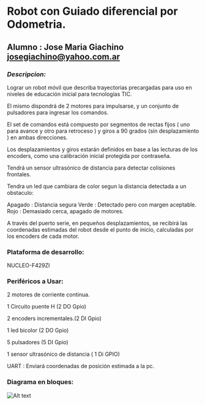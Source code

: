 # Robot con Guiado diferencial por Odometria.
## Alumno : Jose Maria Giachino        josegiachino@yahoo.com.ar
### *Descripcion:*

Lograr un robot móvil que describa trayectorias precargadas para uso en niveles de educación inicial para tecnologías TIC. 

El mismo dispondrá de 2 motores para impulsarse, y un conjunto de pulsadores para ingresar los comandos. 

El set de comandos está compuesto por segmentos de rectas fijos ( uno para avance y otro para retroceso ) y giros a 90 grados (sin desplazamiento ) en ambas direcciones.

Los desplazamientos y giros estarán definidos en base a las lecturas de los encoders, como una calibración inicial protegida por contraseña. 

Tendrá un sensor ultrasónico de distancia para detectar colisiones frontales. 

Tendra un led que cambiara de color segun la distancia detectada a un obstaculo: 

Apagado : Distancia segura 
Verde : Detectado pero con margen aceptable. 
Rojo : Demasiado cerca, apagado de motores. 

A través del puerto serie, en pequeños desplazamientos, se recibirá las coordenadas estimadas del robot desde el punto de inicio, calculadas por los encoders de cada motor.


### Plataforma de desarrollo: 
NUCLEO-F429ZI

### Periféricos a Usar:

2 motores de corriente continua. 

1 Circuito puente H   (2 DO Gpio)

2 encoders incrementales.(2 DI Gpio) 

1 led bicolor (2 DO Gpio) 

5 pulsadores (5 DI Gpio) 

1 sensor ultrasónico de distancia ( 1 Di GPIO)

UART : Enviará coordenadas de posición estimada a la pc.

### Diagrama en bloques: 

![Alt text](Bloques.PNG/boo.svg "a title")

